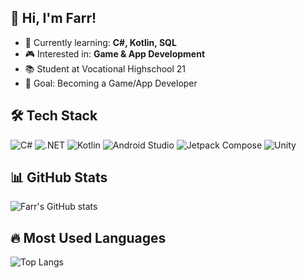 ## 👋 Hi, I'm Farr!
- 🔭 Currently learning: **C#, Kotlin, SQL**
- 🎮 Interested in: **Game & App Development**
- 📚 Student at Vocational Highschool 21
- 🚀 Goal: Becoming a Game/App Developer

## 🛠️ Tech Stack
![C#](https://img.shields.io/badge/-C%23-239120?style=for-the-badge&logo=c-sharp&logoColor=white)
![.NET](https://img.shields.io/badge/-.NET-512BD4?style=for-the-badge&logo=dotnet&logoColor=white)
![Kotlin](https://img.shields.io/badge/-Kotlin-0095D5?style=for-the-badge&logo=kotlin&logoColor=white)
![Android Studio](https://img.shields.io/badge/-Android%20Studio-3DDC84?style=for-the-badge&logo=android-studio&logoColor=white)
![Jetpack Compose](https://img.shields.io/badge/Jetpack%20Compose-4285F4?style=for-the-badge&logo=jetpack-compose&logoColor=white)
![Unity](https://img.shields.io/badge/-Unity-000000?style=for-the-badge&logo=unity&logoColor=white)


## 📊 GitHub Stats
![Farr's GitHub stats](https://github-readme-stats.vercel.app/api?username=SrFarr&show_icons=true&theme=radical)

## 🔥 Most Used Languages
![Top Langs](https://github-readme-stats.vercel.app/api/top-langs/?username=SrFarr&layout=compact&theme=radical)
